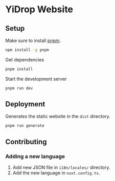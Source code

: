# YiDrop Website

## Setup

Make sure to install [pnpm](https://pnpm.io).

```bash
npm install -g pnpm
```

Get dependencies

```bash
pnpm install
```

Start the development server

```bash
pnpm run dev
```

## Deployment

Generates the static website in the `dist` directory.

```bash
pnpm run generate
```

## Contributing

### Adding a new language

1. Add new JSON file in `i18n/locales/` directory.
2. Add the new language in `nuxt.config.ts`.
